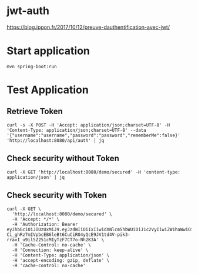 # jwt-auth

https://blog.ippon.fr/2017/10/12/preuve-dauthentification-avec-jwt/



# Start application

```
mvn spring-boot:run
```


# Test Application

## Retrieve Token

```
curl -s -X POST -H 'Accept: application/json;charset=UTF-8' -H 'Content-Type: application/json;charset=UTF-8' --data '{"username":"username","password":"password","rememberMe":false}' 'http://localhost:8080/api/auth' | jq
```

## Check security without Token 
```
curl -X GET 'http://localhost:8080/demo/secured' -H 'content-type: application/json' | jq 
```

## Check security with Token 
```
curl -X GET \
  'http://localhost:8080/demo/secured' \
  -H 'Accept: */*' \
  -H 'Authorization: Bearer eyJhbGciOiJIUzUxMiJ9.eyJzdWIiOiIxIiwidXNlcm5hbWUiOiJ1c2VyIiwiZW1haWwiOiJqd3RAaXBwb24uZnIiLCJyb2xlcyI6IkFETUlOIiwidXNlclNlY3JldCI6InNhbHRxdWlzZXJ0YXJpZW4iLCJleHAiOjE1NjY5MTQ0NTAsImlhdCI6MTU2NjkxNDE1MH0.w_GO-Ci_ghRz7mIVpbcEB6leBt6CuCiRO4yQcE9JV1td4V-pik3-rravI_u9il5Z251cMIyTzF7CT7o-Nh2K3A' \
  -H 'Cache-Control: no-cache' \
  -H 'Connection: keep-alive' \
  -H 'Content-Type: application/json' \
  -H 'accept-encoding: gzip, deflate' \
  -H 'cache-control: no-cache'
```

